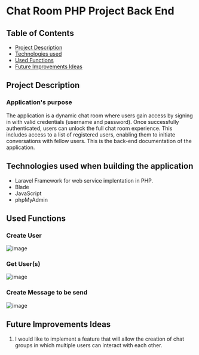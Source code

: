 # Chat Room PHP Project Back End

## Table of Contents
- [Project Description](#project-description)
- [Technologies used](#technologies)
- [Used Functions](#functions)
- [Future Improvements Ideas](#improvements)

<a name="project-description"></a>
## Project Description 

### Application's purpose
The application is a dynamic chat room where users gain access by signing in with valid credentials (username and password). Once successfully authenticated, users can unlock the full chat room experience. This includes access to a list of registered users, enabling them to initiate conversations with fellow users. This is the back-end documentation of the application.

<a name="technologies"></a>
## Technologies used when building the application
- Laravel Framework for web service implentation in PHP.
- Blade
- JavaScript
- phpMyAdmin
  
<a name="functions"></a>
## Used Functions
### Create User
![image](https://github.com/DylanBrass/project_php_backend/assets/46633364/8545e65a-0850-448f-932e-9ea627f1d6bf)
### Get User(s)
![image](https://github.com/DylanBrass/project_php_backend/assets/46633364/6c576b29-d32b-4b97-9bc1-6002c4ed998c)
### Create Message to be send
![image](https://github.com/DylanBrass/project_php_backend/assets/46633364/709e4945-ad69-4f77-8abb-8da9d6c817e1)

<a name="improvements"></a>
## Future Improvements Ideas
1. I would like to implement a feature that will allow the creation of chat groups in which multiple users can interact with each other.




